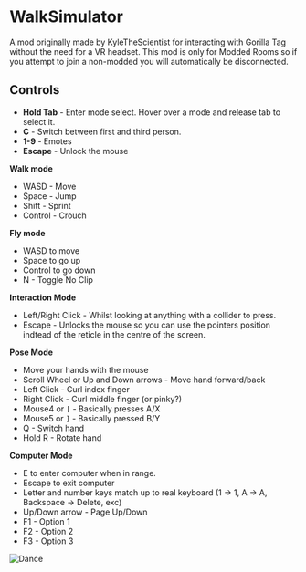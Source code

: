 # WalkSimulator
A mod originally made by KyleTheScientist for interacting with Gorilla Tag without the need for a VR headset. This mod is only for Modded Rooms so if you attempt to join a non-modded you will automatically be disconnected.


## Controls

* **Hold Tab** - Enter mode select. Hover over a mode and release tab to select it.
* **C** - Switch between first and third person.
* **1-9** - Emotes
* **Escape** - Unlock the mouse

__Walk mode__
* WASD - Move
* Space - Jump
* Shift - Sprint
* Control - Crouch

__Fly mode__
* WASD to move
* Space to go up
* Control to go down
* N - Toggle No Clip

__Interaction Mode__
* Left/Right Click -  Whilst looking at anything with a collider to press.
* Escape - Unlocks the mouse so you can use the pointers position indtead of the reticle in the centre of the screen.

__Pose Mode__
* Move your hands with the mouse
* Scroll Wheel or Up and Down arrows -  Move hand forward/back
* Left Click - Curl index finger
* Right Click - Curl middle finger (or pinky?)
* Mouse4  or `[` - Basically presses A/X
* Mouse5 or `]` - Basically pressed B/Y
* Q - Switch hand
* Hold R  - Rotate hand

__Computer Mode__
* E to enter computer when in range.
* Escape to exit computer
* Letter and number keys match up to real keyboard (1 -> 1, A -> A, Backspace -> Delete, exc)
* Up/Down arrow - Page Up/Down
* F1 - Option 1
* F2 - Option 2
* F3 - Option 3


![Dance](WalkSimDance.gif)

